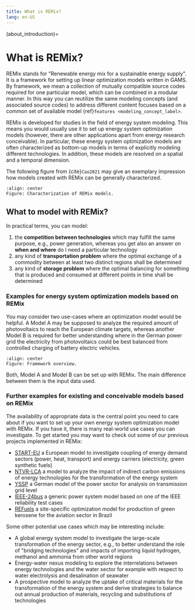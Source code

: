 ```yaml
---
title: What is REMix?
lang: en-US
---
```


(about_introduction)=

# What is REMix?

REMix stands for "Renewable energy mix for a sustainable energy supply". It is a
framework for setting up linear optimization models written in GAMS. By
framework, we mean a collection of mutually compatible source codes required for
one particular model, which can be combined in a modular manner. In this way
you can reutilize the same modeling concepts (and associated source codes) to
address different content focuses based on a common set of available model
{ref}`features <modeling_concept_label>`.

REMix is developed for studies in the field of energy system modeling. This
means you would usually use it to set up energy system optimization models
(however, there are other applications apart from energy research
conceivable). In particular, these energy system optimization models are often
characterized as bottom-up models in terms of explicitly modeling different
technologies. In addition, these models are resolved on a spatial and a
temporal dimension.

The following figure from {cite}`Cao2021` may give an exemplary impression how
models created with REMix can be generally characterized.

```{figure} /img/ESOM_scope.svg
:align: center
Figure: Characterization of REMix models.
```

## What to model with REMix?

In practical terms, you can model:

1. the **competition between technologies** which may fulfill the same purpose, e.g., power generation, whereas you get also an answer on **when and where** do I need a particular technology
2. any kind of **transportation problem** where the optimal exchange of a commodity between at least two distinct regions shall be determined
3. any kind of **storage problem** where the optimal balancing for something that is produced and consumed at different points in time shall be determined

### Examples for energy system optimization models based on REMix

You may consider two use-cases where an optimization model would be helpful. A Model A may be supposed to analyze the required amount of photovoltaics to reach the European climate targets, whereas another Model B is required for better understanding where in the German power grid the electricity from photovoltaics could be best balanced from controlled charging of battery electric vehicles.

```{figure} /img/aboutREMix.svg
:align: center
Figure: Framework overview.
```

Both, Model A and Model B can be set up with REMix. The main difference between them is the input data used.

### Further examples for existing and conceivable models based on REMix

The availability of appropriate data is the central point you need to care about if you want to set up your own energy system optimization model with REMix. If you have it, there is many real-world use cases you can investigate. To get started you may want to check out some of our previous projects implemented in REMix:

-   [START-EU](https://gitlab.dlr.de/remix/projects/start-eu) a European model to investigate coupling of energy demand sectors (power, heat, transport) and energy carriers (electricity, green synthetic fuels)
-   [NTVR-LCA](https://gitlab.dlr.de/remix/projects/ntvr-lca) a model to analyze the impact of indirect carbon emissions of energy technologies for the transformation of the energy system
-   [YSSP](https://gitlab.dlr.de/remix/projects/yssp) a German model of the power sector for analysis on transmission grid level
-   [IEEE-24bus](https://gitlab.dlr.de/remix/projects/ieee-rts-24-bus-system) a generic power system model based on one of the IEEE reliability test cases
-   [REFuels](https://gitlab.dlr.de/remix/projects/refuels) a site-specific optimization model for production of green kerosene for the aviation sector in Brazil

Some other potential use cases which may be interesting include:

-   A global energy system model to investigate the large-scale transformation of the energy sector, e.g., to better understand the role of "bridging technologies" and impacts of importing liquid hydrogen, methanol and ammonia from other world regions
-   Energy-water nexus modeling to explore the interrelations between energy technologies and the water sector for example with respect to water electrolysis and desalination of seawater
-   A prospective model to analyze the uptake of critical materials for the transformation of the energy system and derive strategies to balance out annual production of materials, recycling and substitutions of technologies